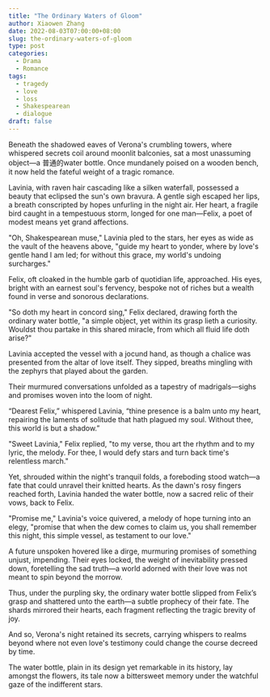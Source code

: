 ```yaml
---
title: "The Ordinary Waters of Gloom"
author: Xiaowen Zhang
date: 2022-08-03T07:00:00+08:00
slug: the-ordinary-waters-of-gloom
type: post
categories:
  - Drama
  - Romance
tags:
  - tragedy
  - love
  - loss
  - Shakespearean
  - dialogue
draft: false
---
```


Beneath the shadowed eaves of Verona's crumbling towers, where whispered secrets coil around moonlit balconies, sat a most unassuming object—a 普通的water bottle. Once mundanely poised on a wooden bench, it now held the fateful weight of a tragic romance.

Lavinia, with raven hair cascading like a silken waterfall, possessed a beauty that eclipsed the sun's own bravura. A gentle sigh escaped her lips, a breath conscripted by hopes unfurling in the night air. Her heart, a fragile bird caught in a tempestuous storm, longed for one man—Felix, a poet of modest means yet grand affections.

"Oh, Shakespearean muse," Lavinia pled to the stars, her eyes as wide as the vault of the heavens above, "guide my heart to yonder, where by love's gentle hand I am led; for without this grace, my world's undoing surcharges."

Felix, oft cloaked in the humble garb of quotidian life, approached. His eyes, bright with an earnest soul's fervency, bespoke not of riches but a wealth found in verse and sonorous declarations.

"So doth my heart in concord sing," Felix declared, drawing forth the ordinary water bottle, "a simple object, yet within its grasp lieth a curiosity. Wouldst thou partake in this shared miracle, from which all fluid life doth arise?"

Lavinia accepted the vessel with a jocund hand, as though a chalice was presented from the altar of love itself. They sipped, breaths mingling with the zephyrs that played about the garden.

Their murmured conversations unfolded as a tapestry of madrigals—sighs and promises woven into the loom of night.

“Dearest Felix,” whispered Lavinia, “thine presence is a balm unto my heart, repairing the laments of solitude that hath plagued my soul. Without thee, this world is but a shadow.”

"Sweet Lavinia," Felix replied, "to my verse, thou art the rhythm and to my lyric, the melody. For thee, I would defy stars and turn back time's relentless march."

Yet, shrouded within the night's tranquil folds, a foreboding stood watch—a fate that could unravel their knitted hearts. As the dawn's rosy fingers reached forth, Lavinia handed the water bottle, now a sacred relic of their vows, back to Felix.

"Promise me," Lavinia's voice quivered, a melody of hope turning into an elegy, "promise that when the dew comes to claim us, you shall remember this night, this simple vessel, as testament to our love."

A future unspoken hovered like a dirge, murmuring promises of something unjust, impending. Their eyes locked, the weight of inevitability pressed down, foretelling the sad truth—a world adorned with their love was not meant to spin beyond the morrow.

Thus, under the purpling sky, the ordinary water bottle slipped from Felix’s grasp and shattered unto the earth—a subtle prophecy of their fate. The shards mirrored their hearts, each fragment reflecting the tragic brevity of joy.

And so, Verona's night retained its secrets, carrying whispers to realms beyond where not even love's testimony could change the course decreed by time.

The water bottle, plain in its design yet remarkable in its history, lay amongst the flowers, its tale now a bittersweet memory under the watchful gaze of the indifferent stars.